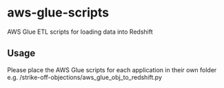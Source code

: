 # aws-glue-scripts
AWS Glue ETL scripts for loading data into Redshift

## Usage
Please place the AWS Glue scripts for each application in their own folder
e.g. /strike-off-objections/aws_glue_obj_to_redshift.py
